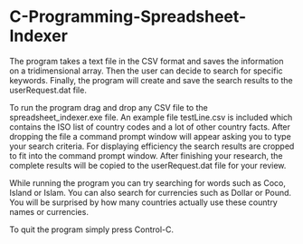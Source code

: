 # C-Programming-Spreadsheet-Indexer
The program takes a text file in the CSV format and saves the information on a tridimensional array. Then the user can decide to search for specific keywords. Finally, the program will create and save the search results to the userRequest.dat file.

To run the program drag and drop any CSV file to the spreadsheet_indexer.exe file. An example file testLine.csv is included which contains the ISO list of country codes and a lot of other country facts. After dropping the file a command prompt window will appear asking you to type your search criteria. For displaying efficiency the search results are cropped to fit into the command prompt window. After finishing your research, the complete results will be copied to the userRequest.dat file for your review.

While running the program you can try searching for words such as Coco, Island or Islam. You can also search for currencies such as Dollar or Pound. You will be surprised by how many countries actually use these country names or currencies.

To quit the program simply press Control-C.
